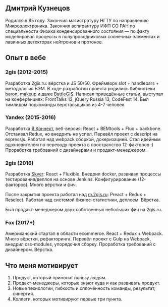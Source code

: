 ## Дмитрий Кузнецов

Родился в 85 году. Закончил магистратуру НГТУ по направлению Микроэлектроника. Закончил аспирантуру ИФП СО РАН по специальности Физика конденсированного состояния — по факту моделировал процессы в полупроводниковых солнечных элементах и лавинных детекторах нейтронов и протонов.

## Опыт в вебе

### 2gis (2012-2015)

Разработка 2gis.ru: вёрстка и JS 50/50. Фреймворк slot + handlebars + методология БЭМ. В ходе разработки проекта родились библиотеки [baron](https://habrahabr.ru/company/2gis/blog/169359/), [makeup](https://habrahabr.ru/company/2gis/blog/246831/) и даже [BattleGIS](https://habrahabr.ru/company/2gis/blog/251283/). Написал приведённые статьи, выступал на конференциях: FrontTalks 13, jQuery Russia 13, CodeFest 14. Был тимлидом подкоманды верстальщиков из 4-7 человек.

### Yandex (2015-2016)

Разработка [Я.Коннект](https://connect.yandex.ru/), веб-версия: React + BEMtools + Flux + backbone. Отстаивал Redux, но внедрить не успел. Перевёл проект с descript на expressjs. Работал над webpack сборкой, докеризацией. Стал идейным вдохновителем по переводу проекта в пространство 12-факторов :) Проработка требований с дизайнерами и продакт-менеджером.

### 2gis (2016)

Разработка [Skver](https://skver.2gis.ru/moscow): React + Fluxible. Внедрил docker, развивал процессы тестирования/деплоя на основе Jenkins. Конфигурирование (12-факторов). Много вёрстки и фич.

После закрытия проекта работал над [m.2gis.ru](https://m.2gis.ru): Preact + Redux + Reselect. Работал над системой бизнес-статистики, деплоем. Вёрстка.

Был продакт-менеджером двух собственных небольших фич на 2gis.ru.

### Fox (2017+)

Американский стартап в области ecommerce. React + Redux + Webpack. Много вёрстки, рефакторинга. Перевёл проект с Gulp на Webpack, внедрил css-modules, упорядочил сборку. Проработка требований с дизайнером. Вёрстка.

## Что меня мотивирует

1. Продукт, который приносит пользу людям.
2. Продакт-менеджеры, которые знают куда и как развивать продукт.
3. Новые технологии, гибкость и сплочённость команды, результат, синергия.
4. Коллеги, которых мотивируют первые три пункта.